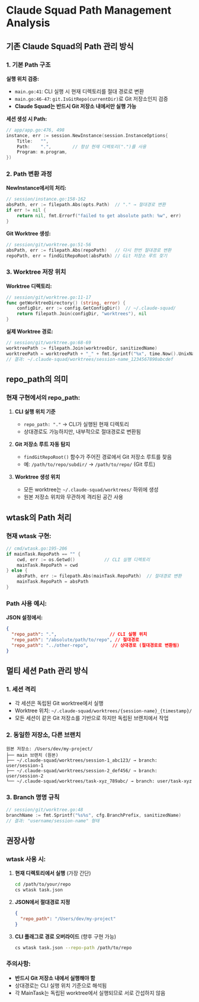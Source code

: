 # Claude Squad Path Management Analysis

## 기존 Claude Squad의 Path 관리 방식

### 1. 기본 Path 구조

**실행 위치 검증:**
- `main.go:41`: CLI 실행 시 현재 디렉토리를 절대 경로로 변환
- `main.go:46-47`: `git.IsGitRepo(currentDir)`로 Git 저장소인지 검증
- **Claude Squad는 반드시 Git 저장소 내에서만 실행 가능**

**세션 생성 시 Path:**
```go
// app/app.go:476, 498
instance, err := session.NewInstance(session.InstanceOptions{
    Title:   "",
    Path:    ".",        // 항상 현재 디렉토리(".")를 사용
    Program: m.program,
})
```

### 2. Path 변환 과정

**NewInstance에서의 처리:**
```go
// session/instance.go:158-162
absPath, err := filepath.Abs(opts.Path)  // "." → 절대경로 변환
if err != nil {
    return nil, fmt.Errorf("failed to get absolute path: %w", err)
}
```

**Git Worktree 생성:**
```go
// session/git/worktree.go:51-56
absPath, err := filepath.Abs(repoPath)   // 다시 한번 절대경로 변환
repoPath, err = findGitRepoRoot(absPath) // Git 저장소 루트 찾기
```

### 3. Worktree 저장 위치

**Worktree 디렉토리:**
```go
// session/git/worktree.go:11-17
func getWorktreeDirectory() (string, error) {
    configDir, err := config.GetConfigDir()  // ~/.claude-squad/
    return filepath.Join(configDir, "worktrees"), nil
}
```

**실제 Worktree 경로:**
```go
// session/git/worktree.go:68-69
worktreePath := filepath.Join(worktreeDir, sanitizedName)
worktreePath = worktreePath + "_" + fmt.Sprintf("%x", time.Now().UnixNano())
// 결과: ~/.claude-squad/worktrees/session-name_1234567890abcdef
```

## repo_path의 의미

### 현재 구현에서의 repo_path:

1. **CLI 실행 위치 기준**
   - `repo_path: "."` → CLI가 실행된 현재 디렉토리
   - 상대경로도 가능하지만, 내부적으로 절대경로로 변환됨

2. **Git 저장소 루트 자동 탐지**
   - `findGitRepoRoot()` 함수가 주어진 경로에서 Git 저장소 루트를 찾음
   - 예: `/path/to/repo/subdir/` → `/path/to/repo/` (Git 루트)

3. **Worktree 생성 위치**
   - 모든 worktree는 `~/.claude-squad/worktrees/` 하위에 생성
   - 원본 저장소 위치와 무관하게 격리된 공간 사용

## wtask의 Path 처리

### 현재 wtask 구현:
```go
// cmd/wtask.go:195-206
if mainTask.RepoPath == "" {
    cwd, err := os.Getwd()           // CLI 실행 디렉토리
    mainTask.RepoPath = cwd
} else {
    absPath, err := filepath.Abs(mainTask.RepoPath)  // 절대경로 변환
    mainTask.RepoPath = absPath
}
```

### Path 사용 예시:

**JSON 설정에서:**
```json
{
  "repo_path": ".",                    // CLI 실행 위치
  "repo_path": "/absolute/path/to/repo", // 절대경로 
  "repo_path": "../other-repo",         // 상대경로 (절대경로로 변환됨)
}
```

## 멀티 세션 Path 관리 방식

### 1. 세션 격리
- 각 세션은 독립된 Git worktree에서 실행
- Worktree 위치: `~/.claude-squad/worktrees/{session-name}_{timestamp}/`
- 모든 세션이 같은 Git 저장소를 기반으로 하지만 독립된 브랜치에서 작업

### 2. 동일한 저장소, 다른 브랜치
```
원본 저장소: /Users/dev/my-project/
├── main 브랜치 (원본)
├── ~/.claude-squad/worktrees/session-1_abc123/ → branch: user/session-1  
├── ~/.claude-squad/worktrees/session-2_def456/ → branch: user/session-2
└── ~/.claude-squad/worktrees/task-xyz_789abc/ → branch: user/task-xyz
```

### 3. Branch 명명 규칙
```go
// session/git/worktree.go:48
branchName := fmt.Sprintf("%s%s", cfg.BranchPrefix, sanitizedName)
// 결과: "username/session-name" 형태
```

## 권장사항

### wtask 사용 시:
1. **현재 디렉토리에서 실행** (가장 간단)
   ```bash
   cd /path/to/your/repo
   cs wtask task.json
   ```

2. **JSON에서 절대경로 지정**
   ```json
   {
     "repo_path": "/Users/dev/my-project"
   }
   ```

3. **CLI 플래그로 경로 오버라이드** (향후 구현 가능)
   ```bash
   cs wtask task.json --repo-path /path/to/repo
   ```

### 주의사항:
- **반드시 Git 저장소 내에서 실행해야 함**
- 상대경로는 CLI 실행 위치 기준으로 해석됨  
- 각 MainTask는 독립된 worktree에서 실행되므로 서로 간섭하지 않음
